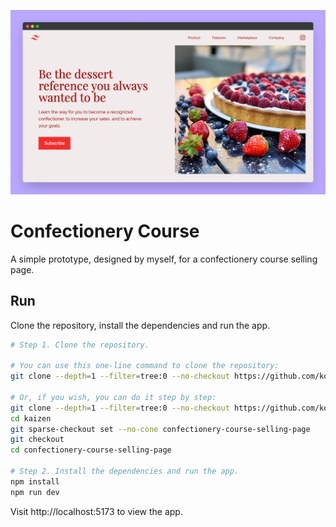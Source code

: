 ![Cover](./.github/cover.png)

# Confectionery Course

A simple prototype, designed by myself, for a confectionery course selling page. 

## Run
Clone the repository, install the dependencies and run the app.

```bash
# Step 1. Clone the repository.

# You can use this one-line command to clone the repository:
git clone --depth=1 --filter=tree:0 --no-checkout https://github.com/koushiki-dante/kaizen.git && cd kaizen && git sparse-checkout set --no-cone confectionery-course-selling-page && git checkout && cd confectionery-course-selling-page

# Or, if you wish, you can do it step by step:
git clone --depth=1 --filter=tree:0 --no-checkout https://github.com/koushiki-dante/kaizen.git
cd kaizen
git sparse-checkout set --no-cone confectionery-course-selling-page
git checkout
cd confectionery-course-selling-page

# Step 2. Install the dependencies and run the app.
npm install
npm run dev
```
Visit http://localhost:5173 to view the app.
